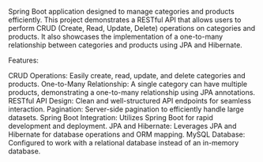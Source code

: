 Spring Boot application designed to manage categories and products efficiently.
This project demonstrates a RESTful API that allows users to perform CRUD (Create, Read, Update, Delete) operations on categories and products.
It also showcases the implementation of a one-to-many relationship between categories and products using JPA and Hibernate.

Features:

CRUD Operations: Easily create, read, update, and delete categories and products.
One-to-Many Relationship: A single category can have multiple products, demonstrating a one-to-many relationship using JPA annotations.
RESTful API Design: Clean and well-structured API endpoints for seamless interaction.
Pagination: Server-side pagination to efficiently handle large datasets.
Spring Boot Integration: Utilizes Spring Boot for rapid development and deployment.
JPA and Hibernate: Leverages JPA and Hibernate for database operations and ORM mapping.
MySQL Database: Configured to work with a relational database instead of an in-memory database.
